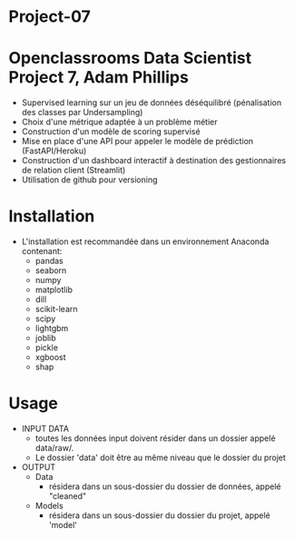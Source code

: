 # Project-07

# Openclassrooms Data Scientist Project 7, Adam Phillips

- Supervised learning sur un jeu de données déséquilibré (pénalisation des classes par Undersampling)
- Choix d'une métrique adaptée à un problème métier
- Construction d'un modèle de scoring supervisé
- Mise en place d'une API pour appeler le modèle de prédiction (FastAPI/Heroku) 
- Construction d'un dashboard interactif à destination des gestionnaires de relation client (Streamlit)
- Utilisation de github pour versioning

# Installation
- L'installation est recommandée dans un environnement Anaconda contenant:
  - pandas
  - seaborn
  - numpy
  - matplotlib
  - dill
  - scikit-learn
  - scipy
  - lightgbm
  - joblib
  - pickle
  - xgboost
  - shap
  
# Usage
- INPUT DATA
  - toutes les données input doivent résider dans un dossier appelé data/raw/. 
  - Le dossier 'data' doit être au même niveau que le dossier du projet
- OUTPUT
  - Data
    - résidera dans un sous-dossier du dossier de données, appelé "cleaned"
  - Models
    - résidera dans un sous-dossier du dossier du projet, appelé 'model'
